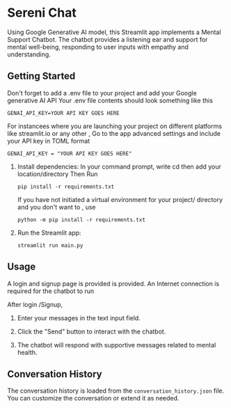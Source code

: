 # Sereni Chat

Using Google Generative AI model, this Streamlit app implements a Mental Support Chatbot. 
The chatbot provides a listening ear and support for mental well-being, responding to user inputs with empathy and understanding.

## Getting Started

   Don't forget to add a .env file to your project and add your Google generative AI API
   Your .env file contents should look something like this 

   ```
   GENAI_API_KEY=YOUR API KEY GOES HERE
   ```
   For instancees where you are launching your project on different platforms like streamlit.io or any other ,
   Go to the app advanced settings and include your API key in TOML format 
   ```
   GENAI_API_KEY = "YOUR API KEY GOES HERE"

   ```

1. Install dependencies:
   In your command prompt, 
   write cd then add your location/directory
   Then Run
   ```
   pip install -r requirements.txt
    ```
   If you have not initiated a virtual environment for your project/ directory and you don't want to , use
   ```
   python -m pip install -r requirements.txt
   ```


3. Run the Streamlit app:

    ```
    streamlit run main.py
    ```

## Usage

A login and signup page is provided is provided.
An Internet connection is required for the chatbot to run

After login /Signup, 

1. Enter your messages in the text input field.

2. Click the "Send" button to interact with the chatbot.

3. The chatbot will respond with supportive messages related to mental health.

## Conversation History

The conversation history is loaded from the `conversation_history.json` file. You can customize the conversation or extend it as needed.
